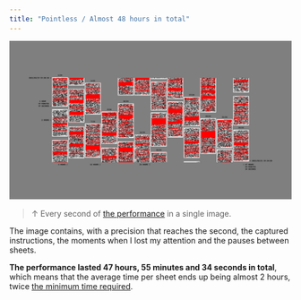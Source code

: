 ```yaml
---
title: "Pointless / Almost 48 hours in total"
---
```

![](../assets/202105291803.jpg)

>↑ Every second of [the performance](202105291521) in a single image.

The image contains, with a precision that reaches the second, the captured instructions, the moments when I lost my attention and the pauses between sheets. 

**The performance lasted 47 hours, 55 minutes and 34 seconds in total**, which means that the average time per sheet ends up being almost 2 hours, twice [the minimum time required](202105291511).